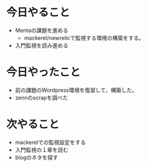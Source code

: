 # 今日やること
- Mentaの課題を進める
  - mackerel/newrelicで監視する環境の構築をする。
- 入門監視を読み進める


# 今日やったこと

- 前の課題のWordpress環境を復習して、構築した。
- zennのscrapを調べた



# 次やること
- mackerelでの監視設定をする
- 入門監視の１章を読む
- blogのネタを探す